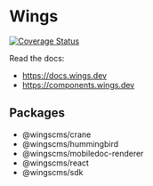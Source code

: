 # Wings
[![Coverage Status](https://coveralls.io/repos/github/wingscms/wings/badge.svg)](https://coveralls.io/github/wingscms/wings)

Read the docs:

- https://docs.wings.dev
- https://components.wings.dev

## Packages

- @wingscms/crane
- @wingscms/hummingbird
- @wingscms/mobiledoc-renderer
- @wingscms/react
- @wingscms/sdk
